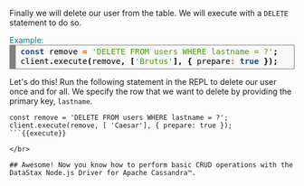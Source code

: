 Finally we will delete our user from the table. We will execute with a `DELETE` statement to do so.

<summary style="color:teal">Example:</summary>
<div style="background: #f8f8f8; overflow:auto;width:auto;border:solid gray;border-width:.1em .1em .1em .8em;padding:.2em .6em;"><pre style="margin: 0; line-height: 125%"><span style="color: #204a87; font-weight: bold">const</span> <span style="color: #000000">remove</span> <span style="color: #ce5c00; font-weight: bold">=</span> <span style="color: #4e9a06">&#39;DELETE FROM users WHERE lastname = ?&#39;</span><span style="color: #000000; font-weight: bold">;</span>
<span style="color: #000000">client</span><span style="color: #000000; font-weight: bold">.</span><span style="color: #000000">execute</span><span style="color: #000000; font-weight: bold">(</span><span style="color: #000000">remove</span><span style="color: #000000; font-weight: bold">,</span> <span style="color: #000000; font-weight: bold">[</span><span style="color: #4e9a06">&#39;Brutus&#39;</span><span style="color: #000000; font-weight: bold">],</span> <span style="color: #000000; font-weight: bold">{</span> <span style="color: #000000">prepare</span><span style="color: #ce5c00; font-weight: bold">:</span> <span style="color: #204a87; font-weight: bold">true</span> <span style="color: #000000; font-weight: bold">});</span>
</pre></div>

Let's do this! Run the following statement in the REPL to delete our user once and for all. We specify the row that we want to delete by providing the primary key, `lastname`.
```
const remove = 'DELETE FROM users WHERE lastname = ?';
client.execute(remove, [ 'Caesar'], { prepare: true });
```{{execute}}

</br>

## Awesome! Now you know how to perform basic CRUD operations with the DataStax Node.js Driver for Apache Cassandra™.
